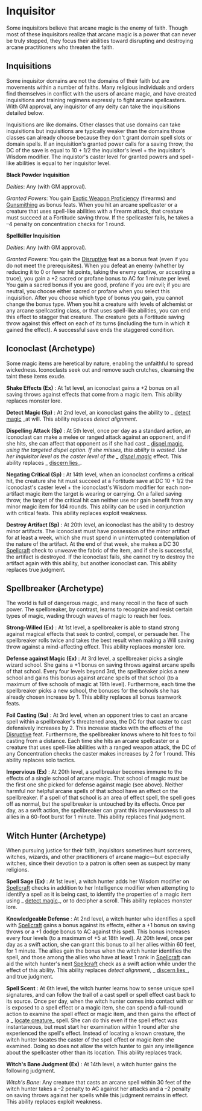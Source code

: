 # Inquisitor

Some inquisitors believe that arcane magic is the enemy of faith. Though most of these inquisitors realize that arcane magic is a power that can never be truly stopped, they focus their abilities toward disrupting and destroying arcane practitioners who threaten the faith.

## Inquisitions

Some inquisitor domains are not the domains of their faith but are movements within a number of faiths. Many religious individuals and orders find themselves in conflict with the users of arcane magic, and have created inquisitions and training regimens expressly to fight arcane spellcasters. With GM approval, any inquisitor of any deity can take the inquisitions detailed below.

Inquisitions are like domains. Other classes that use domains can take inquisitions but inquisitions are typically weaker than the domains those classes can already choose because they don't grant domain spell slots or domain spells. If an inquisition's granted power calls for a saving throw, the DC of the save is equal to 10 + 1/2 the inquisitor's level + the inquisitor's Wisdom modifier. The inquistor's caster level for granted powers and spell-like abilities is equal to her inquisitor level.

**Black Powder Inquisition**

_Deities_: Any (with GM approval).

  
  

_Granted Powers_: You gain [Exotic Weapon Proficiency](feats#_exotic-weapon-proficiency) (firearms) and [Gunsmithing](../ultimateCombatFeats#_gunsmithing) as bonus feats. When you hit an arcane spellcaster or a creature that uses spell-like abilities with a firearm attack, that creature must succeed at a Fortitude saving throw. If the spellcaster fails, he takes a –4 penalty on concentration checks for 1 round.

**Spellkiller Inquisition**

_Deities_: Any (with GM approval).

  
  

_Granted Powers_: You gain the [Disruptive](feats#_disruptive) feat as a bonus feat (even if you do not meet the prerequisites). When you defeat an enemy (whether by reducing it to 0 or fewer hit points, taking the enemy captive, or accepting a truce), you gain a +2 sacred or profane bonus to AC for 1 minute per level. You gain a sacred bonus if you are good, profane if you are evil; if you are neutral, you choose either sacred or profane when you select this inquisition. After you choose which type of bonus you gain, you cannot change the bonus type. When you hit a creature with levels of alchemist or any arcane spellcasting class, or that uses spell-like abilities, you can end this effect to stagger that creature. The creature gets a Fortitude saving throw against this effect on each of its turns (including the turn in which it gained the effect). A successful save ends the staggered condition.

## Iconoclast (Archetype)

Some magic items are heretical by nature, enabling the unfaithful to spread wickedness. Iconoclasts seek out and remove such crutches, cleansing the taint these items exude.

**Shake Effects (Ex)** : At 1st level, an iconoclast gains a +2 bonus on all saving throws against effects that come from a magic item. This ability replaces monster lore.

**Detect Magic (Sp)** : At 2nd level, an iconoclast gains the ability to _ [detect magic](spells/detectMagic#_detect-magic) _at will. This ability replaces _detect alignment_.

**Dispelling Attack (Sp)** : At 5th level, once per day as a standard action, an iconoclast can make a melee or ranged attack against an opponent, and if she hits, she can affect that opponent as if she had cast _ [dispel magic](spells/dispelMagic#_dispel-magic)_, using the targeted dispel option. If she misses, this ability is wasted. Use her inquisitor level as the caster level of the _ [dispel magic](spells/dispelMagic#_dispel-magic)_ effect. This ability replaces _ [discern lies](spells/discernLies#_discern-lies)_.

**Negating Critical (Sp)** : At 14th level, when an iconoclast confirms a critical hit, the creature she hit must succeed at a Fortitude save at DC 10 + 1/2 the iconoclast's caster level + the iconoclast's Wisdom modifier for each non-artifact magic item the target is wearing or carrying. On a failed saving throw, the target of the critical hit can neither use nor gain benefit from any minor magic item for 1d4 rounds. This ability can be used in conjunction with critical feats. This ability replaces exploit weakness.

**Destroy Artifact (Sp)** : At 20th level, an iconoclast has the ability to destroy minor artifacts. The iconoclast must have possession of the minor artifact for at least a week, which she must spend in uninterrupted contemplation of the nature of the artifact. At the end of that week, she makes a DC 30 [Spellcraft](skills/spellcraft#_spellcraft) check to unweave the fabric of the item, and if she is successful, the artifact is destroyed. If the iconoclast fails, she cannot try to destroy the artifact again with this ability, but another iconoclast can. This ability replaces true judgment.

## Spellbreaker (Archetype)

The world is full of dangerous magic, and many recoil in the face of such power. The spellbreaker, by contrast, learns to recognize and resist certain types of magic, wading through waves of magic to reach her foes.

**Strong-Willed (Ex)** : At 1st level, a spellbreaker is able to stand strong against magical effects that seek to control, compel, or persuade her. The spellbreaker rolls twice and takes the best result when making a Will saving throw against a mind-affecting effect. This ability replaces monster lore.

**Defense against Magic (Ex)** : At 3rd level, a spellbreaker picks a single wizard school. She gains a +1 bonus on saving throws against arcane spells of that school. Every four levels beyond 3rd, the spellbreaker picks a new school and gains this bonus against arcane spells of that school (to a maximum of five schools of magic at 19th level). Furthermore, each time the spellbreaker picks a new school, the bonuses for the schools she has already chosen increase by 1. This ability replaces all bonus teamwork feats.

**Foil Casting (Su)** : At 3rd level, when an opponent tries to cast an arcane spell within a spellbreaker's threatened area, the DC for that caster to cast defensively increases by 2. This increase stacks with the effects of the [Disruptive](feats#_disruptive) feat. Furthermore, the spellbreaker knows where to hit foes to foil casting from a distance. Each time she hits an arcane spellcaster or a creature that uses spell-like abilities with a ranged weapon attack, the DC of any Concentration checks the caster makes increases by 2 for 1 round. This ability replaces solo tactics.

**Impervious (Ex)** : At 20th level, a spellbreaker becomes immune to the effects of a single school of arcane magic. That school of magic must be the first one she picked for defense against magic (see above). Neither harmful nor helpful arcane spells of that school have an effect on the spellbreaker. If a spell of that school is an area of effect spell, the spell goes off as normal, but the spellbreaker is untouched by its effects. Once per day, as a swift action, the spellbreaker can grant this imperviousness to all allies in a 60-foot burst for 1 minute. This ability replaces final judgment.

## Witch Hunter (Archetype)

When pursuing justice for their faith, inquisitors sometimes hunt sorcerers, witches, wizards, and other practitioners of arcane magic—but especially witches, since their devotion to a patron is often seen as suspect by many religions.

**Spell Sage (Ex)** : At 1st level, a witch hunter adds her Wisdom modifier on [Spellcraft](skills/spellcraft#_spellcraft) checks in addition to her Intelligence modifier when attempting to identify a spell as it is being cast, to identify the properties of a magic item using _ [detect magic](spells/detectMagic#_detect-magic)_, or to decipher a scroll. This ability replaces monster lore.

**Knowledgeable Defense** : At 2nd level, a witch hunter who identifies a spell with [Spellcraft](skills/spellcraft#_spellcraft) gains a bonus against its effects, either a +1 bonus on saving throws or a +1 dodge bonus to AC against this spell. This bonus increases every four levels (to a maximum of +5 at 18th level). At 20th level, once per day as a swift action, she can grant this bonus to all her allies within 60 feet, for 1 minute. The allies gain the bonus when the witch hunter identifies the spell, and those among the allies who have at least 1 rank in [Spellcraft](skills/spellcraft#_spellcraft) can aid the witch hunter's next [Spellcraft](skills/spellcraft#_spellcraft) check as a swift action while under the effect of this ability. This ability replaces _detect alignment_, _ [discern lies](spells/discernLies#_discern-lies)_, and true judgment.

**Spell Scent** : At 6th level, the witch hunter learns how to sense unique spell signatures, and can follow the trail of a cast spell or spell effect cast back to its source. Once per day, when the witch hunter comes into contact with or is exposed to a spell effect or a magic item, she can spend a full-round action to examine the spell effect or magic item, and then gains the effect of a _ [locate creature](spells/locateCreature#_locate-creature)_ spell. She can do this even if the spell effect was instantaneous, but must start her examination within 1 round after she experienced the spell's effect. Instead of locating a known creature, the witch hunter locates the caster of the spell effect or magic item she examined. Doing so does not allow the witch hunter to gain any intelligence about the spellcaster other than its location. This ability replaces track.

**Witch's Bane Judgment (Ex)** : At 14th level, a witch hunter gains the following judgment.

_Witch's Bane_: Any creature that casts an arcane spell within 30 feet of the witch hunter takes a –2 penalty to AC against her attacks and a –2 penalty on saving throws against her spells while this judgment remains in effect. This ability replaces exploit weakness.

